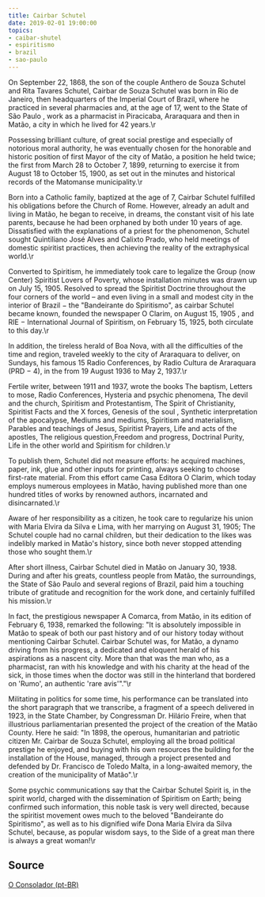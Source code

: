 ```yaml
---
title: Cairbar Schutel
date: 2019-02-01 19:00:00
topics: 
- caibar-shutel
- espiritismo
- brazil
- sao-paulo
---
```


On September 22, 1868, the son of the couple Anthero de Souza Schutel and Rita
Tavares Schutel, Cairbar de Souza Schutel was born in Rio de Janeiro, then
headquarters of the Imperial Court of Brazil, where he practiced in several
pharmacies and, at the age of 17, went to the State of São Paulo , work as a
pharmacist in Piracicaba, Araraquara and then in Matão, a city in which he lived
for 42 years.\r

Possessing brilliant culture, of great social prestige and especially of
notorious moral authority, he was eventually chosen for the honorable and
historic position of first Mayor of the city of Matão, a position he held twice;
the first from March 28 to October 7, 1899, returning to exercise it from August
18 to October 15, 1900, as set out in the minutes and historical records of the
Matomanse municipality.\r

Born into a Catholic family, baptized at the age of 7, Cairbar Schutel fulfilled
his obligations before the Church of Rome. However, already an adult and living
in Matão, he began to receive, in dreams, the constant visit of his late
parents, because he had been orphaned by both under 10 years of age.
Dissatisfied with the explanations of a priest for the phenomenon, Schutel
sought Quintiliano José Alves and Calixto Prado, who held meetings of domestic
spiritist practices, then achieving the reality of the extraphysical world.\r

Converted to Spiritism, he immediately took care to legalize the Group (now
Center) Spiritist Lovers of Poverty, whose installation minutes was drawn up on
July 15, 1905. Resolved to spread the Spiritist Doctrine throughout the four
corners of the world – and even living in a small and modest city in the
interior of Brazil − the "Bandeirante do Spiritismo", as cairbar Schutel became
known, founded the newspaper O Clarim, on August 15, 1905 , and RIE −
International Journal of Spiritism, on February 15, 1925, both circulate to this
day.\r

In addition, the tireless herald of Boa Nova, with all the difficulties of the
time and region, traveled weekly to the city of Araraquara to deliver, on
Sundays, his famous 15 Radio Conferences, by Radio Cultura de Araraquara (PRD −
4), in the from 19 August 1936 to May 2, 1937.\r

Fertile writer, between 1911 and 1937, wrote the books The baptism, Letters to
mose, Radio Conferences, Hysteria and psychic phenomena, The devil and the
church, Spiritism and Protestantism, The Spirit of Christianity, Spiritist Facts
and the X forces, Genesis of the soul , Synthetic interpretation of the
apocalypse, Mediums and mediums, Spiritism and materialism, Parables and
teachings of Jesus, Spiritist Prayers, Life and acts of the apostles, The
religious question,Freedom and progress, Doctrinal Purity, Life in the other
world and Spiritism for children.\r

To publish them, Schutel did not measure efforts: he acquired machines, paper,
ink, glue and other inputs for printing, always seeking to choose first-rate
material. From this effort came Casa Editora O Clarim, which today employs
numerous employees in Matão, having published more than one hundred titles of
works by renowned authors, incarnated and disincarnated.\r

Aware of her responsibility as a citizen, he took care to regularize his union
with Maria Elvira da Silva e Lima, with her marrying on August 31, 1905; The
Schutel couple had no carnal children, but their dedication to the likes was
indelibly marked in Matão's history, since both never stopped attending those
who sought them.\r

After short illness, Cairbar Schutel died in Matão on January 30, 1938. During
and after his greats, countless people from Matão, the surroundings, the State
of São Paulo and several regions of Brazil, paid him a touching tribute of
gratitude and recognition for the work done, and certainly fulfilled his
mission.\r

In fact, the prestigious newspaper A Comarca, from Matão, in its edition of
February 6, 1938, remarked the following: "It is absolutely impossible in Matão
to speak of both our past history and of our history today without mentioning
Cairbar Schutel. Cairbar Schutel was, for Matão, a dynamo driving from his
progress, a dedicated and eloquent herald of his aspirations as a nascent city.
More than that was the man who, as a pharmacist, ran with his knowledge and with
his charity at the head of the sick, in those times when the doctor was still in
the hinterland that bordered on 'Rumo', an authentic 'rare avis'"."\r

Militating in politics for some time, his performance can be translated into the
short paragraph that we transcribe, a fragment of a speech delivered in 1923, in
the State Chamber, by Congressman Dr. Hilário Freire, when that illustrious
parliamentarian presented the project of the creation of the Matão County. Here
he said: "In 1898, the operous, humanitarian and patriotic citizen Mr. Cairbar
de Souza Schutel, employing all the broad political prestige he enjoyed, and
buying with his own resources the building for the installation of the House,
managed, through a project presented and defended by Dr. Francisco de Toledo
Malta, in a long-awaited memory, the creation of the municipality of Matão".\r

Some psychic communications say that the Cairbar Schutel Spirit is, in the
spirit world, charged with the dissemination of Spiritism on Earth; being
confirmed such information, this noble task is very well directed, because the
spiritist movement owes much to the beloved "Bandeirante do Spiritismo", as well
as to his dignified wife Dona Maria Elvira da Silva Schutel, because, as popular
wisdom says, to the Side of a great man there is always a great woman!\r

## Source
[O Consolador (pt-BR)](http://www.oconsolador.com.br/linkfixo/biografias/cairbarschutel.html)



